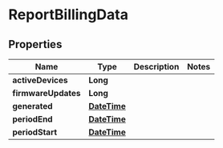 
# ReportBillingData

## Properties
Name | Type | Description | Notes
------------ | ------------- | ------------- | -------------
**activeDevices** | **Long** |  | 
**firmwareUpdates** | **Long** |  | 
**generated** | [**DateTime**](DateTime.md) |  | 
**periodEnd** | [**DateTime**](DateTime.md) |  | 
**periodStart** | [**DateTime**](DateTime.md) |  | 



